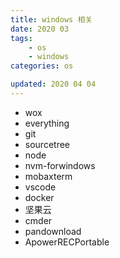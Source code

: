 ```yaml
---
title: windows 相关
date: 2020 03
tags: 
    - os
    - windows
categories: os

updated: 2020 04 04
---
```


-   wox
-   everything
-   git
-   sourcetree
-   node
-   nvm-forwindows
-   mobaxterm
-   vscode
-   docker
-   坚果云
-   cmder
-   pandownload
-   ApowerRECPortable
